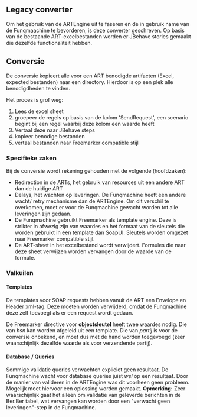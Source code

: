 
## Legacy converter
Om het gebruik van de ARTEngine uit te faseren en de in gebruik name van de
Funqmaachine te bevorderen, is deze converter geschreven. Op basis van de
bestaande ART-excelbestanden worden er JBehave stories gemaakt die dezelfde
functionaliteit hebben.

## Conversie
De conversie kopieert alle voor een ART benodigde artifacten (Excel, expected
bestanden) naar een directory. Hierdoor is op een plek alle benodigdheden te vinden.

Het proces is grof weg:

1.  Lees de excel sheet
1.  groepeer de regels op basis van de kolom 'SendRequest', een scenario begint bij een regel
    waarbij deze kolom een waarde heeft
1.  Vertaal deze naar JBehave steps
1.  kopieer benodige bestanden
1.  vertaal bestanden naar Freemarker compatible stijl

### Specifieke zaken
Bij de conversie wordt rekening gehouden met de volgende (hoofdzaken):

+   Redirection in de ARTs, het gebruik van resources uit een andere ART dan
    de huidige ART
+   Delays, het wachten op leveringen. De Funqmachine heeft een andere wacht/
    retry mechanisme dan de ARTEngine. Om dit verschil te overkomen, moet er
    voor de Funqmachine gewacht worden tot alle leveringen zijn gedaan.
+   De Funqmachine gebruikt Freemarker als template engine. Deze is strikter
    in afwezig zijn van waardes en het formaat van de sleutels die worden
    gebruikt in een template dan SoapUI. Sleutels worden omgezet naar
    Freemarker compatible stijl.
+   De ART-sheet in het excelbestand wordt verwijdert. Formules die naar deze
    sheet verwijzen worden vervangen door de waarde van de formule.

### Valkuilen

#### Templates
De templates voor SOAP requests hebben vanuit de ART een <soap/> Envelope en
Header xml-tag. Deze moeten worden verwijderd, omdat de Funqmachine deze zelf
toevoegt als er een request wordt gedaan.

De Freemarker directive voor __objectsleutel__ heeft twee waardes nodig. Die
van _bsn_ kan worden afgeleid uit een template. Die van _partij_ is voor de
conversie onbekend, en moet dus met de hand worden toegevoegd (zeer
waarschijnlijk dezelfde waarde als voor verzendende partij).

#### Database / Queries
Sommige validatie queries verwachten expliciet geen resultaat. De Funqmachine
wacht voor database queries juist _wel_ op een resultaat. Door de manier van
valideren in de ARTEngine was dit voorheen geen probleem. Mogelijk moet
hiervoor een oplossing worden gemaakt.
__Opmerking:__ Zeer waarschijnlijk gaat het alleen om validatie van geleverde
berichten in de Ber.Ber tabel, wat vervangen kan worden door een "verwacht
geen leveringen"-step in de Funqmachine.
